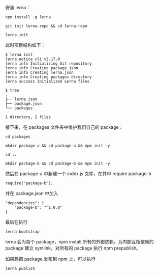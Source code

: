 安装  lerna：

```
npm install -g lerna
```

```
git init lerna-repo && cd lerna-repo
```

```
lerna init
```

此时项目结构如下：

```
$ lerna init
lerna notice cli v3.17.0
lerna info Initializing Git repository
lerna info Creating package.json
lerna info Creating lerna.json
lerna info Creating packages directory
lerna success Initialized Lerna files

$ tree
.
├── lerna.json
├── package.json
└── packages

1 directory, 2 files
```

接下来，在 packages 文件夹中维护我们自己的 package：

```
cd packages

mkdir package-a && cd package-a && npm init -y

cd ..

mkdir package-b && cd package-b && npm init -y
```

然后在 package-a 中新建一个 index.js 文件，在其中 require package-b

```
require("package-b");
```

并在 package.json 中加入

```
"dependencies": {
    "package-b": "^1.0.0"
}
```

最后在执行

```
lerna bootstrap
```

lerna 会为每个 package，npm install 所有的外部依赖，为内部互相依赖的 package 建立 symlink，对所有的 package 执行 npm prepublish。

如果想把 package 发布到 npm 上，可以执行

```
lerna publish
```
